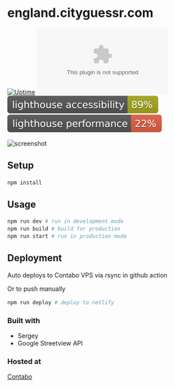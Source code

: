# england.cityguessr.com

[![Uptime](https://img.shields.io/uptimerobot/ratio/7/m790627933-d9bbf863a46ad9e420c44cd9)](https://img.shields.io/uptimerobot/ratio/7/m790627933-d9bbf863a46ad9e420c44cd9)
[![Mozilla Observatory](https://img.shields.io/mozilla-observatory/grade/england.cityguessr.com)](https://observatory.mozilla.org/analyze/england.cityguessr.com)
[![Lighthouse Accessibility](https://raw.githubusercontent.com/cerico/england/main/lighthouse/lighthouse_accessibility.svg)](https://raw.githubusercontent.com/cerico/england/main/lighthouse/lighthouse_accessibility.svg)
[![Lighthouse Performance](https://raw.githubusercontent.com/cerico/england/main/lighthouse/lighthouse_performance.svg)](https://raw.githubusercontent.com/cerico/england/main/lighthouse/lighthouse_performance.svg)

![screenshot](https://screenshots.io37.ch/england.cityguessr.com.jpg)

## Setup

```sh
npm install
```

## Usage

```sh
npm run dev # run in development mode
npm run build # build for production
npm run start # run in production mode
```

## Deployment

Auto deploys to Contabo VPS via rsync in github action

Or to push manually

```sh
npm run deploy # deploy to netlify
```


### Built with

- Sergey
- Google Streetview API

### Hosted at

[Contabo](https://contabo.com/en/)



